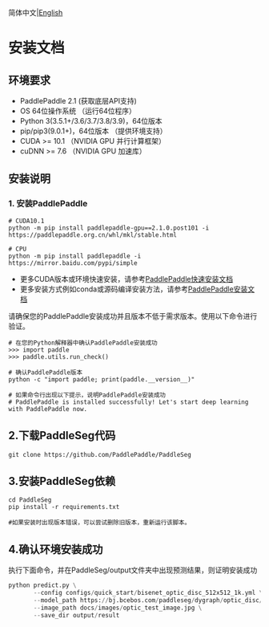 简体中文|[English](install.md)
# 安装文档


## 环境要求

- PaddlePaddle 2.1 (获取底层API支持)
- OS 64位操作系统 （运行64位程序）
- Python 3(3.5.1+/3.6/3.7/3.8/3.9)，64位版本
- pip/pip3(9.0.1+)，64位版本 （提供环境支持）
- CUDA >= 10.1 （NVIDIA GPU 并行计算框架）
- cuDNN >= 7.6 （NVIDIA GPU 加速库）

## 安装说明

### 1. 安装PaddlePaddle

```
# CUDA10.1
python -m pip install paddlepaddle-gpu==2.1.0.post101 -i https://paddlepaddle.org.cn/whl/mkl/stable.html

# CPU
python -m pip install paddlepaddle -i https://mirror.baidu.com/pypi/simple
```
- 更多CUDA版本或环境快速安装，请参考[PaddlePaddle快速安装文档](https://www.paddlepaddle.org.cn/install/quick)
- 更多安装方式例如conda或源码编译安装方法，请参考[PaddlePaddle安装文档](https://www.paddlepaddle.org.cn/documentation/docs/zh/install/index_cn.html)

请确保您的PaddlePaddle安装成功并且版本不低于需求版本。使用以下命令进行验证。

```
# 在您的Python解释器中确认PaddlePaddle安装成功
>>> import paddle
>>> paddle.utils.run_check()

# 确认PaddlePaddle版本
python -c "import paddle; print(paddle.__version__)"

# 如果命令行出现以下提示，说明PaddlePaddle安装成功
# PaddlePaddle is installed successfully! Let's start deep learning with PaddlePaddle now.
```



## 2.下载PaddleSeg代码
```
git clone https://github.com/PaddlePaddle/PaddleSeg
```
## 3.安装PaddleSeg依赖
```
cd PaddleSeg
pip install -r requirements.txt

#如果安装时出现版本错误，可以尝试删除旧版本，重新运行该脚本。
```
## 4.确认环境安装成功

执行下面命令，并在PaddleSeg/output文件夹中出现预测结果，则证明安装成功

```python
python predict.py \
       --config configs/quick_start/bisenet_optic_disc_512x512_1k.yml \
       --model_path https://bj.bcebos.com/paddleseg/dygraph/optic_disc/bisenet_optic_disc_512x512_1k/model.pdparams\
       --image_path docs/images/optic_test_image.jpg \
       --save_dir output/result
```
